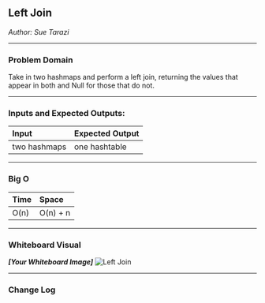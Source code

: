 ## Left Join
*Author: Sue Tarazi*

---

### Problem Domain

Take in two hashmaps and perform a left join, returning the values that appear in both and Null for those that do not.

---

### Inputs and Expected Outputs: 

| Input | Expected Output |
| :----------- | :----------- |
| two hashmaps | one hashtable |
 

---

### Big O

| Time | Space |
| :----------- | :----------- |
| O(n) | O(n) + n |


---


### Whiteboard Visual
***[Your Whiteboard Image]***
![Left Join](https://i.imgur.com/FfD7Sv1.jpg)


---

### Change Log
